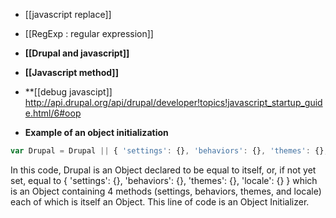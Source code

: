 * [[javascript replace]]
* [[RegExp : regular expression]]
* **[[Drupal and javascript]]**
* **[[Javascript method]]**
* **[[debug javascipt]]
http://api.drupal.org/api/drupal/developer!topics!javascript_startup_guide.html/6#oop

* **Example of an object initialization**

```js
var Drupal = Drupal || { 'settings': {}, 'behaviors': {}, 'themes': {}, 'locale': {} };
```
In this code, Drupal is an Object declared to be equal to itself, or, if not yet set, equal to { 'settings': {}, 'behaviors': {}, 'themes': {}, 'locale': {} } which is an Object containing 4 methods (settings, behaviors, themes, and locale) each of which is itself an Object. This line of code is an Object Initializer.